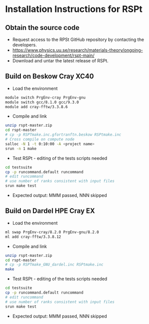 # Installation Instructions for RSPt

## Obtain the source code

* Request access to the RPSt GitHub repository by contacting the developers.
* https://www.physics.uu.se/research/materials-theory/ongoing-research/code-development/rspt-main/
* Download and untar the latest release of RSPt.

## Build on Beskow Cray XC40

* Load the environment

```bash
module switch PrgEnv-cray PrgEnv-gnu
module switch gcc/8.1.0 gcc/9.3.0
module add cray-fftw/3.3.8.6
```

* Compile and link

```bash
unzip rspt-master.zip
cd rspt-master
# cp -p RSPTmake.inc.gfortranftn.beskow RSPtmake.inc
# Cross compile on compute node
salloc -N 1 -t 0:10:00 -A <project name>
srun -n 1 make
```

* Test RSPt - editing of the tests scripts needed

```bash
cd testsuite
cp -p runcommand.default runcommand
# edit runcommand
# use number of ranks consistent with input files
srun make test
```

* Expected output: MMM passed, NNN skipped

## Build on Dardel HPE Cray EX

* Load the environment

```bash
ml swap PrgEnv-cray/8.2.0 PrgEnv-gnu/8.2.0
ml add cray-fftw/3.3.8.12
```

* Compile and link

```bash
unzip rspt-master.zip
cd rspt-master
# cp -p RSPTmake_GNU_dardel.inc RSPtmake.inc
make
```

* Test RSPt - editing of the tests scripts needed

```bash
cd testsuite
cp -p runcommand.default runcommand
# edit runcommand
# use number of ranks consistent with input files
srun make test
```

* Expected output: MMM passed, NNN skipped
